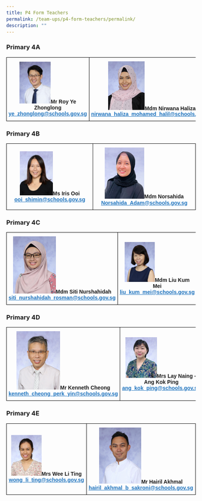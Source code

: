 ```yaml
---
title: P4 Form Teachers
permalink: /team-ups/p4-form-teachers/permalink/
description: ""
---
```

### **Primary 4A**

<style type="text/css">
.tg  {border-collapse:collapse;border-spacing:0;}
.tg td{border-color:black;border-style:solid;border-width:1px;font-family:Arial, sans-serif;font-size:14px;
  overflow:hidden;padding:10px 5px;word-break:normal;}
.tg th{border-color:black;border-style:solid;border-width:1px;font-family:Arial, sans-serif;font-size:14px;
  font-weight:normal;overflow:hidden;padding:10px 5px;word-break:normal;}
.tg .tg-f4yw{background-color:#FFF;text-align:center;vertical-align:middle}
.tg .tg-vgmr{background-color:#;text-align:center;vertical-align:middle}
</style>
<table class="tg">
<thead>
  <tr>
    <td colspan="2" class="tg-vgmr"><img style="width:40%" src="/images/Our%20Team%20UPS/P4%20Form%20Teachers/mr%20roy%20ye%20zhonglong.jpg"><span style="font-weight:bold">Mr Roy Ye Zhonglong</span><br><span style="font-weight:bold"><a rel="noopener noreferrer" target="_blank" href="mailto:ye_zhonglong@schools.gov.sg"><span style="text-decoration:underline;color:#1E73BE;background-color:transparent">ye_zhonglong@schools.gov.sg</span></a></span></td>
    <td class="tg-vgmr"><img style="width:30%" src="/images/Our%20Team%20UPS/Malay%20Language%20Teachers/mdm%20nirwana%20haliza%20bte%20mohamed%20hal.jpg"><span style="font-weight:bold">Mdm Nirwana Haliza</span><br><span style="font-weight:bold"><a rel="noopener noreferrer" target="_blank" href="mailto:nirwana_haliza_mohamed_halil@schools.gov.sg"><span style="text-decoration:underline;color:#1E73BE;background-color:transparent">nirwana_haliza_mohamed_halil@schools.gov.sg</span></a></span><br>
		</td>
	</tr>
</thead>
</table>

### **Primary 4B**

<style type="text/css">
.tg  {border-collapse:collapse;border-spacing:0;}
.tg td{border-color:black;border-style:solid;border-width:1px;font-family:Arial, sans-serif;font-size:14px;
  overflow:hidden;padding:10px 5px;word-break:normal;}
.tg th{border-color:black;border-style:solid;border-width:1px;font-family:Arial, sans-serif;font-size:14px;
  font-weight:normal;overflow:hidden;padding:10px 5px;word-break:normal;}
.tg .tg-f4yw{background-color:#FFF;text-align:center;vertical-align:middle}
.tg .tg-vgmr{background-color:#;text-align:center;vertical-align:middle}
</style>
<table class="tg">
<thead>
  <tr>
    <td colspan="2" class="tg-vgmr"><img style="width:40%" src="/images/Our%20Team%20UPS/P4%20Form%20Teachers/ms%20iris%20ooi%20shimin.jpg"><span style="font-weight:bold">Ms Iris Ooi</span><br><span style="font-weight:bold"><a rel="noopener noreferrer" target="_blank" href="mailto:ooi_shimin@schools.gov.sg"><span style="text-decoration:underline;color:#1E73BE;background-color:transparent">ooi_shimin@schools.gov.sg</span></a></span></td>
    <td class="tg-vgmr"><img style="width:40%" src="/images/Our%20Team%20UPS/Art%20Teachers/Norsahida.png"><span style="font-weight:bold">Mdm Norsahida</span><br><span style="font-weight:bold"><a rel="noopener noreferrer" target="_blank" href="mailto:Norsahida_Adam@schools.gov.sg"><span style="text-decoration:underline;color:#1E73BE;background-color:transparent">Norsahida_Adam@schools.gov.sg</span></a></span><br>
		</td>
	</tr>
</thead>
</table>

### **Primary 4C**

<style type="text/css">
.tg  {border-collapse:collapse;border-spacing:0;}
.tg td{border-color:black;border-style:solid;border-width:1px;font-family:Arial, sans-serif;font-size:14px;
  overflow:hidden;padding:10px 5px;word-break:normal;}
.tg th{border-color:black;border-style:solid;border-width:1px;font-family:Arial, sans-serif;font-size:14px;
  font-weight:normal;overflow:hidden;padding:10px 5px;word-break:normal;}
.tg .tg-f4yw{background-color:#FFF;text-align:center;vertical-align:middle}
.tg .tg-vgmr{background-color:#;text-align:center;vertical-align:middle}
</style>
<table class="tg">
<thead>
  <tr>
    <td colspan="2" class="tg-vgmr"><img style="width:40%" src="/images/Our%20Team%20UPS/P4%20Form%20Teachers/mdm%20siti%20nurshahidah%20binte%20rosman.jpg"><span style="font-weight:bold">Mdm Siti Nurshahidah</span><br><span style="font-weight:bold"><a rel="noopener noreferrer" target="_blank" href="mailto:siti_nurshahidah_rosman@schools.gov.sg"><span style="text-decoration:underline;color:#1E73BE;background-color:transparent">siti_nurshahidah_rosman@schools.gov.sg</span></a></span></td>
    <td class="tg-vgmr"><img style="width:40%" src="/images/Our%20Team%20UPS/Chinese%20Language%20Teachers/mdm%20liu%20kum%20mei.jpg"><span style="font-weight:bold">Mdm Liu Kum Mei</span><br><span style="font-weight:bold"><a rel="noopener noreferrer" target="_blank" href="mailto:liu_kum_mei@schools.gov.sg"><span style="text-decoration:underline;color:#1E73BE;background-color:transparent">liu_kum_mei@schools.gov.sg</span></a></span><br>
		</td>
	</tr>
</thead>
</table>

### **Primary 4D**

<style type="text/css">
.tg  {border-collapse:collapse;border-spacing:0;}
.tg td{border-color:black;border-style:solid;border-width:1px;font-family:Arial, sans-serif;font-size:14px;
  overflow:hidden;padding:10px 5px;word-break:normal;}
.tg th{border-color:black;border-style:solid;border-width:1px;font-family:Arial, sans-serif;font-size:14px;
  font-weight:normal;overflow:hidden;padding:10px 5px;word-break:normal;}
.tg .tg-f4yw{background-color:#FFF;text-align:center;vertical-align:middle}
.tg .tg-vgmr{background-color:#;text-align:center;vertical-align:middle}
</style>
<table class="tg">
<thead>
  <tr>
    <td colspan="2" class="tg-vgmr"><img style="width:40%" src="/images/Our%20Team%20UPS/P4%20Form%20Teachers/mr%20cheong%20perk%20yin%20kenneth.jpg"><span style="font-weight:bold">Mr Kenneth Cheong</span><br><span style="font-weight:bold"><a rel="noopener noreferrer" target="_blank" href="mailto:kenneth_cheong_perk_yin@schools.gov.sg"><span style="text-decoration:underline;color:#1E73BE;background-color:transparent">kenneth_cheong_perk_yin@schools.gov.sg</span></a></span></td>
    <td class="tg-vgmr"><img style="width:40%" src="/images/Our%20Team%20UPS/SL%20&%20Middle%20Management/Middle%20Management/Kok%20ping.png"><span style="font-weight:bold">Mrs Lay Naing – Ang Kok Ping</span><br><span style="font-weight:bold"><a rel="noopener noreferrer" target="_blank" href="mailto:ang_kok_ping@schools.gov.sg"><span style="text-decoration:underline;color:#1E73BE;background-color:transparent">ang_kok_ping@schools.gov.sg</span></a></span><br>
		</td>
	</tr>
</thead>
</table>

### **Primary 4E**

<style type="text/css">
.tg  {border-collapse:collapse;border-spacing:0;}
.tg td{border-color:black;border-style:solid;border-width:1px;font-family:Arial, sans-serif;font-size:14px;
  overflow:hidden;padding:10px 5px;word-break:normal;}
.tg th{border-color:black;border-style:solid;border-width:1px;font-family:Arial, sans-serif;font-size:14px;
  font-weight:normal;overflow:hidden;padding:10px 5px;word-break:normal;}
.tg .tg-f4yw{background-color:#FFF;text-align:center;vertical-align:middle}
.tg .tg-vgmr{background-color:#;text-align:center;vertical-align:middle}
</style>
<table class="tg">
<thead>
  <tr>
    <td colspan="2" class="tg-vgmr"><img style="width:40%" src="/images/Our%20Team%20UPS/P4%20Form%20Teachers/mrs%20wee-wong%20li%20ting.jpg"><span style="font-weight:bold">Mrs Wee Li Ting</span><br><span style="font-weight:bold"><a rel="noopener noreferrer" target="_blank" href="mailto:wong_li_ting@schools.gov.sg"><span style="text-decoration:underline;color:#1E73BE;background-color:transparent">wong_li_ting@schools.gov.sg</span></a></span></td>
    <td class="tg-vgmr"><img style="width:40%" src="/images/Our%20Team%20UPS/PE%20Teachers/mr%20hairil%20akhmal%20b%20sakroni.jpg"><span style="font-weight:bold">Mr Hairil Akhmal</span><br><span style="font-weight:bold"><a rel="noopener noreferrer" target="_blank" href="mailto:hairil_akhmal_b_sakroni@schools.gov.sg"><span style="text-decoration:underline;color:#1E73BE;background-color:transparent">hairil_akhmal_b_sakroni@schools.gov.sg</span></a></span><br>
		</td>
	</tr>
</thead>
</table>